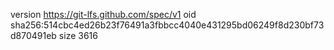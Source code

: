 version https://git-lfs.github.com/spec/v1
oid sha256:514cbc4ed26b23f76491a3fbbcc4040e431295bd06249f8d230bf73d870491eb
size 3616
